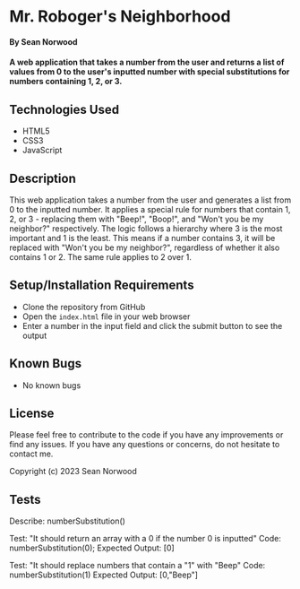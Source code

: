 # Mr. Roboger's Neighborhood

#### By Sean Norwood

#### A web application that takes a number from the user and returns a list of values from 0 to the user's inputted number with special substitutions for numbers containing 1, 2, or 3.

## Technologies Used

- HTML5
- CSS3
- JavaScript

## Description

This web application takes a number from the user and generates a list from 0 to the inputted number. It applies a special rule for numbers that contain 1, 2, or 3 - replacing them with "Beep!", "Boop!", and "Won't you be my neighbor?" respectively. The logic follows a hierarchy where 3 is the most important and 1 is the least. This means if a number contains 3, it will be replaced with "Won't you be my neighbor?", regardless of whether it also contains 1 or 2. The same rule applies to 2 over 1.

## Setup/Installation Requirements

- Clone the repository from GitHub
- Open the `index.html` file in your web browser
- Enter a number in the input field and click the submit button to see the output

## Known Bugs

- No known bugs

## License

Please feel free to contribute to the code if you have any improvements or find any issues. If you have any questions or concerns, do not hesitate to contact me.

Copyright (c) 2023 Sean Norwood

## Tests

Describe: numberSubstitution()

Test: "It should return an array with a 0 if the number 0 is inputted"
Code: numberSubstitution(0);
Expected Output: [0]

Test: "It should replace numbers that contain a "1" with "Beep"
Code: numberSubstitution(1)
Expected Output: [0,"Beep"]
